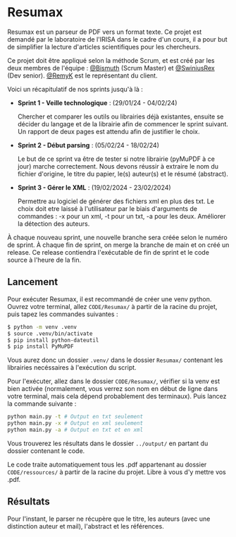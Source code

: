 # Resumax
Resumax est un parseur de PDF vers un format texte.
Ce projet est demandé par le laboratoire de l'IRISA dans le cadre d'un cours, il a pour but de simplifier la lecture d'articles scientifiques pour les chercheurs.

Ce projet doit être appliqué selon la méthode Scrum, et est créé par les deux membres de l'équipe : [@Bismuth](https://github.com/Bismuth10K) (Scrum Master) et [@SwiniusRex](https://github.com/SwiniusRex) (Dev senior). [@RemyK](https://github.com/RemyK) est le représentant du client.

Voici un récapitulatif de nos sprints jusqu'à là :
- **Sprint 1 - Veille technologique** : (29/01/24 - 04/02/24)

    Chercher et comparer les outils ou librairies déjà existantes, ensuite se décider du langage et de la librairie afin de commencer le sprint suivant.
    Un rapport de deux pages est attendu afin de justifier le choix.

- **Sprint 2 - Début parsing** : (05/02/24 - 18/02/24)

    Le but de ce sprint va être de tester si notre librairie (pyMuPDF à ce jour) marche correctement.
    Nous devons réussir à extraire le nom du fichier d'origine, le titre du papier, le(s) auteur(s) et le résumé (abstract).
    
- **Sprint 3 - Gérer le XML** : (19/02/2024 - 23/02/2024)

	Permettre au logiciel de générer des fichiers xml en plus des txt. Le choix doit etre laissé à l'utilisateur par le biais d'arguments de commandes : -x pour un xml, -t pour un txt, -a pour les deux.
	Améliorer la détection des auteurs.
	 
À chaque nouveau sprint, une nouvelle branche sera créée selon le numéro de sprint. À chaque fin de sprint, on merge la branche de main et on créé un release. Ce release contiendra l'exécutable de fin de sprint et le code source à l'heure de la fin.

## Lancement
Pour exécuter Resumax, il est recommandé de créer une venv python.
Ouvrez votre terminal, allez `CODE/Resumax/` à partir de la racine du projet, puis tapez les commandes suivantes :

```bash
$ python -m venv .venv
$ source .venv/bin/activate
$ pip install python-dateutil
$ pip install PyMuPDF
```

Vous aurez donc un dossier `.venv/` dans le dossier `Resumax/` contenant les librairies necéssaires à l'exécution du script.

Pour l'exécuter, allez dans le dossier `CODE/Resumax/`, vérifier si la venv est bien activée (normalement, vous verrez son nom en début de ligne dans votre terminal, mais cela dépend probablement des terminaux).
Puis lancez la commande suivante :

```bash
python main.py -t # Output en txt seulement
python main.py -x # Output en xml seulement
python main.py -a # Output en txt et en xml
```

Vous trouverez les résultats dans le dossier `../output/` en partant du dossier contenant le code.

Le code traite automatiquement tous les .pdf appartenant au dossier `CODE/ressources/` à partir de la racine du projet. 
Libre à vous d'y mettre vos .pdf.

## Résultats
Pour l'instant, le parser ne récupère que le titre, les auteurs (avec une distinction auteur et mail), l'abstract et les références.


